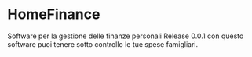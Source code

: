 HomeFinance
===========

Software per la gestione delle finanze personali
Release 0.0.1 con questo software puoi tenere sotto controllo le tue spese famigliari.
